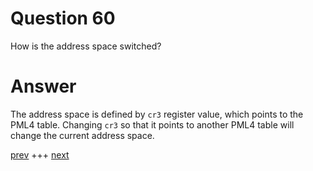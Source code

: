 
# Question 60


How is the address space switched?


# Answer



The address space is defined by `cr3` register value, which points to the
PML4 table. Changing `cr3` so that it points to another PML4 table will change
the current address space. 



[prev](059.md) +++ [next](061.md)
